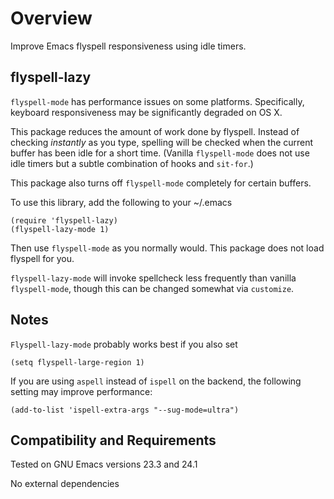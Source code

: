 Overview
========

Improve Emacs flyspell responsiveness using idle timers.

flyspell-lazy
-------------

`flyspell-mode` has performance issues on some platforms.
Specifically, keyboard responsiveness may be significantly
degraded on OS X.

This package reduces the amount of work done by flyspell.  Instead
of checking *instantly* as you type, spelling will be checked when
the current buffer has been idle for a short time.  (Vanilla
`flyspell-mode` does not use idle timers but a subtle combination
of hooks and `sit-for`.)

This package also turns off `flyspell-mode` completely for certain
buffers.

To use this library, add the following to your ~/.emacs

	(require 'flyspell-lazy)
	(flyspell-lazy-mode 1)

Then use `flyspell-mode` as you normally would.  This package does
not load flyspell for you.

`flyspell-lazy-mode` will invoke spellcheck less frequently than
vanilla `flyspell-mode`, though this can be changed somewhat via
`customize`.

Notes
-----

`Flyspell-lazy-mode` probably works best if you also set

	(setq flyspell-large-region 1)

If you are using `aspell` instead of `ispell` on the backend, the
following setting may improve performance:

	(add-to-list 'ispell-extra-args "--sug-mode=ultra")

Compatibility and Requirements
------------------------------

Tested on GNU Emacs versions 23.3 and 24.1

No external dependencies
